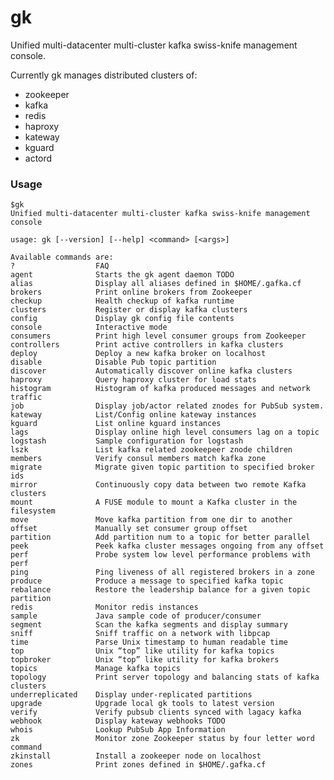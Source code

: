 # gk

Unified multi-datacenter multi-cluster kafka swiss-knife management console.

Currently gk manages distributed clusters of:

- zookeeper
- kafka
- redis
- haproxy
- kateway
- kguard
- actord

### Usage

    $gk
    Unified multi-datacenter multi-cluster kafka swiss-knife management console
    
    usage: gk [--version] [--help] <command> [<args>]
    
    Available commands are:
    ?                  FAQ
    agent              Starts the gk agent daemon TODO
    alias              Display all aliases defined in $HOME/.gafka.cf
    brokers            Print online brokers from Zookeeper
    checkup            Health checkup of kafka runtime
    clusters           Register or display kafka clusters
    config             Display gk config file contents
    console            Interactive mode
    consumers          Print high level consumer groups from Zookeeper
    controllers        Print active controllers in kafka clusters
    deploy             Deploy a new kafka broker on localhost
    disable            Disable Pub topic partition
    discover           Automatically discover online kafka clusters
    haproxy            Query haproxy cluster for load stats
    histogram          Histogram of kafka produced messages and network traffic
    job                Display job/actor related znodes for PubSub system.
    kateway            List/Config online kateway instances
    kguard             List online kguard instances
    lags               Display online high level consumers lag on a topic
    logstash           Sample configuration for logstash
    lszk               List kafka related zookeepeer znode children
    members            Verify consul members match kafka zone
    migrate            Migrate given topic partition to specified broker ids
    mirror             Continuously copy data between two remote Kafka clusters
    mount              A FUSE module to mount a Kafka cluster in the filesystem
    move               Move kafka partition from one dir to another
    offset             Manually set consumer group offset
    partition          Add partition num to a topic for better parallel
    peek               Peek kafka cluster messages ongoing from any offset
    perf               Probe system low level performance problems with perf
    ping               Ping liveness of all registered brokers in a zone
    produce            Produce a message to specified kafka topic
    rebalance          Restore the leadership balance for a given topic partition
    redis              Monitor redis instances
    sample             Java sample code of producer/consumer
    segment            Scan the kafka segments and display summary
    sniff              Sniff traffic on a network with libpcap
    time               Parse Unix timestamp to human readable time
    top                Unix “top” like utility for kafka topics
    topbroker          Unix “top” like utility for kafka brokers
    topics             Manage kafka topics
    topology           Print server topology and balancing stats of kafka clusters
    underreplicated    Display under-replicated partitions
    upgrade            Upgrade local gk tools to latest version
    verify             Verify pubsub clients synced with lagacy kafka
    webhook            Display kateway webhooks TODO
    whois              Lookup PubSub App Information
    zk                 Monitor zone Zookeeper status by four letter word command
    zkinstall          Install a zookeeper node on localhost
    zones              Print zones defined in $HOME/.gafka.cf
